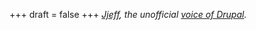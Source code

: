 
+++
draft = false
+++
_[Jjeff](http://www.jjeff.com/), the unofficial [voice of Drupal](http://lullabot.com/podcast)._
